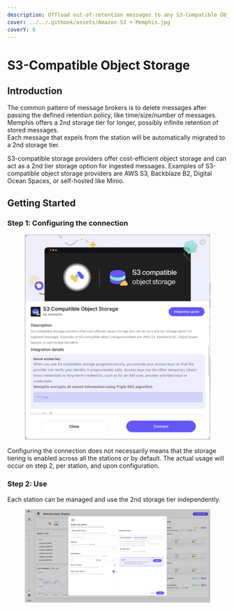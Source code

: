 ```yaml
---
description: Offload out-of-retention messages to any S3-Compatible Object Storage
cover: ../../.gitbook/assets/Amazon S3 + Memphis.jpg
coverY: 0
---
```


# S3-Compatible Object Storage

## Introduction

The common pattern of message brokers is to delete messages after passing the defined retention policy, like time/size/number of messages.\
Memphis offers a 2nd storage tier for longer, possibly infinite retention of stored messages.\
Each message that expels from the station will be automatically migrated to a 2nd storage tier.

S3-compatible storage providers offer cost-efficient object storage and can act as a 2nd tier storage option for ingested messages. Examples of S3-compatible object storage providers are AWS S3, Backblaze B2, Digital Ocean Spaces, or self-hosted like Minio.

## Getting Started

### Step 1: Configuring the connection

<figure><img src="../../.gitbook/assets/Screenshot 2023-07-13 at 22.13.47.png" alt=""><figcaption></figcaption></figure>

Configuring the connection does not necessarily means that the storage tiering is enabled across all the stations or by default. The actual usage will occur on step 2, per station, and upon configuration.

### Step 2: Use

Each station can be managed and use the 2nd storage tier independently.

<figure><img src="../../.gitbook/assets/Screen Shot 2023-02-20 at 16.48.26.png" alt=""><figcaption></figcaption></figure>
